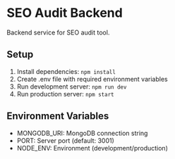 # SEO Audit Backend

Backend service for SEO audit tool.

## Setup
1. Install dependencies: `npm install`
2. Create .env file with required environment variables
3. Run development server: `npm run dev`
4. Run production server: `npm start`

## Environment Variables
- MONGODB_URI: MongoDB connection string
- PORT: Server port (default: 3001)
- NODE_ENV: Environment (development/production)
